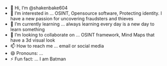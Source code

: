 - 👋 Hi, I’m @shakenbake604
- 👀 I’m interested in ... OSINT, Opensource software, Protecting identity. I have a new passion for uncovering fraudsters and thieves 
- 🌱 I’m currently learning ... always learning every day is a new day to learn something
- 💞️ I’m looking to collaborate on ... OSINT framework, Mind Maps that have a 3d visual look
- 📫 How to reach me ... email or social media
- 😄 Pronouns: ...
- ⚡ Fun fact: ... I am Batman

<!---
shakenbake604/shakenbake604 is a ✨ special ✨ repository because its `README.md` (this file) appears on your GitHub profile.
You can click the Preview link to take a look at your changes.
--->
